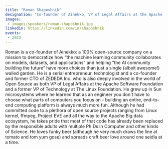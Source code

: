 ```yaml
---
title: "Roman Shaposhnik"
designation: "Co-founder of Ainekko, VP of Legal Affairs at the Apache Software Foundation"
images:
 - images/speakers/roman-shaposhnik.jpg
linkedin: https://linkedin.com/in/shaposhnik
events:
 - 2023
---
```


Roman is a co-founder of Ainekko: a 100% open-source company on a mission to democratize how “the machine learning community collaborates on models, datasets, and applications” and helping “the AI community building the future” have more choices than just a single (albeit awesome!) walled garden. He is a serial entrepreneur, technologist and a co-founder and former CTO of ZEDEDA Inc. who is also deeply involved in the world of Open Source as both VP of Legal Affairs at the Apache Software Foundation and a former VP of Technology at The Linux Foundation. He grew up in Sun microsystems where he learned that as an engineer you don't have to choose what parts of computers you focus on - building an entire, end-to-end computing platform is always much more fun. Although he had committed code to a plethora of open source projects ranging from Linux kernel, ffmpeg, Project EVE and all the way to the Apache Big data ecosystem, he takes pride that most of that code has already been replaced by the responsible adults with multiple Ph.Ds in Computer and other kinds of Science. He loves funky beer (although he very much draws the line at tomato and tom yum gose) and spreads craft beer love around one seidla at a time.
